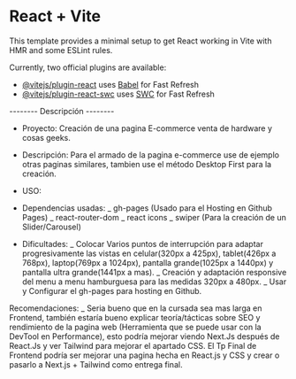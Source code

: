 # React + Vite

This template provides a minimal setup to get React working in Vite with HMR and some ESLint rules.

Currently, two official plugins are available:

- [@vitejs/plugin-react](https://github.com/vitejs/vite-plugin-react/blob/main/packages/plugin-react/README.md) uses [Babel](https://babeljs.io/) for Fast Refresh
- [@vitejs/plugin-react-swc](https://github.com/vitejs/vite-plugin-react-swc) uses [SWC](https://swc.rs/) for Fast Refresh


-------- Descripción --------
- Proyecto: Creación de una pagina E-commerce venta de hardware y cosas geeks.
- Descripción: Para el armado de la pagina e-commerce use de ejemplo otras paginas similares, tambien use el método Desktop First para la creación.

- USO:

- Dependencias usadas:
    _ gh-pages (Usado para el Hosting en Github Pages)
    _ react-router-dom
    _ react icons
    _ swiper (Para la creación de un Slider/Carousel)

- Dificultades:
    _ Colocar Varios puntos de interrupción para adaptar progresivamente las vistas en celular(320px a 425px), tablet(426px a 768px), laptop(769px a 1024px), pantalla grande(1025px a 1440px) y pantalla ultra grande(1441px a mas).
    _ Creación y adaptación responsive del menu a menu hamburguesa para las medidas 320px a 480px.
    _ Usar y Configurar el gh-pages para hosting en Github.

Recomendaciones:
    _ Seria bueno que en la cursada sea mas larga en Frontend, también estaría bueno explicar 
    teoría/tácticas sobre SEO y rendimiento de la pagina web (Herramienta que se puede usar con la DevTool en Performance), esto podría mejorar viendo Next.Js después de React.Js y ver Tailwind para mejorar el apartado CSS. El Tp Final de Frontend podría ser mejorar una pagina hecha en React.js y CSS y crear o pasarlo a Next.js + Tailwind como entrega final.